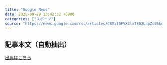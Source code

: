 ```yaml
---
title: "Google News"
date: 2025-09-29 13:42:32 +0900
categories: ["スポーツ"]
source: "https://news.google.com/rss/articles/CBMif0FVX3lxTE02UnpZc05kejNVRElla29DZk80a0U4c2xnbUNsa1hSU3hrRHl3TDJFczRxV3hETXo2cTBjT0EwMlhURnlzSEhJZzVDYVVrOTRHNlpLNjRadF8yeFdFRjRnQmVOb3RGNmpITzVmeFpIUDdVdjd4YWNUbTNubTBpT3c?oc=5"
---
```


## 記事本文（自動抽出）
<body class="y0K44d EA71Tc" id="readabilityBody"></body>

[出典はこちら](https://news.google.com/rss/articles/CBMif0FVX3lxTE02UnpZc05kejNVRElla29DZk80a0U4c2xnbUNsa1hSU3hrRHl3TDJFczRxV3hETXo2cTBjT0EwMlhURnlzSEhJZzVDYVVrOTRHNlpLNjRadF8yeFdFRjRnQmVOb3RGNmpITzVmeFpIUDdVdjd4YWNUbTNubTBpT3c?oc=5)
